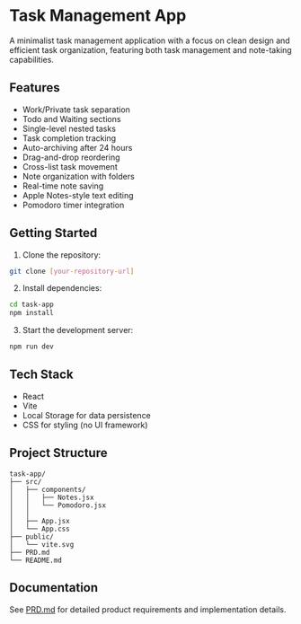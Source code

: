 # Task Management App

A minimalist task management application with a focus on clean design and efficient task organization, featuring both task management and note-taking capabilities.

## Features

- Work/Private task separation
- Todo and Waiting sections
- Single-level nested tasks
- Task completion tracking
- Auto-archiving after 24 hours
- Drag-and-drop reordering
- Cross-list task movement
- Note organization with folders
- Real-time note saving
- Apple Notes-style text editing
- Pomodoro timer integration

## Getting Started

1. Clone the repository:
```bash
git clone [your-repository-url]
```

2. Install dependencies:
```bash
cd task-app
npm install
```

3. Start the development server:
```bash
npm run dev
```

## Tech Stack

- React
- Vite
- Local Storage for data persistence
- CSS for styling (no UI framework)

## Project Structure

```
task-app/
├── src/
│   ├── components/
│   │   ├── Notes.jsx
│   │   └── Pomodoro.jsx
│   │   
│   ├── App.jsx
│   └── App.css
├── public/
│   └── vite.svg
├── PRD.md
└── README.md
```

## Documentation

See [PRD.md](PRD.md) for detailed product requirements and implementation details. 